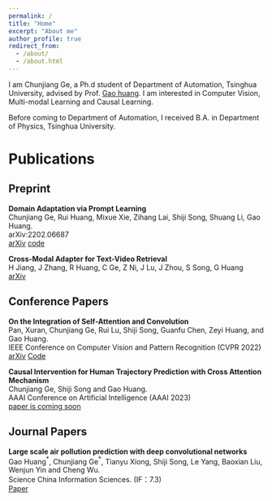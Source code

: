 ```yaml
---
permalink: /
title: "Home"
excerpt: "About me"
author_profile: true
redirect_from: 
  - /about/
  - /about.html
---
```


I am Chunjiang Ge, a Ph.d student of Department of Automation, Tsinghua University, advised by Prof. [Gao huang](http://www.gaohuang.net/). I am interested in Computer Vision, Multi-modal Learning and Causal Learning.

Before coming to Department of Automation, I received B.A. in Department of Physics, Tsinghua University. 

# Publications


## Preprint

**Domain Adaptation via Prompt Learning**\
Chunjiang Ge, Rui Huang, Mixue Xie, Zihang Lai, Shiji Song, Shuang Li, Gao Huang.  \
arXiv:2202.06687 \
[arXiv](https://arxiv.org/abs/2202.06687) [code](https://github.com/LeapLabTHU/DAPrompt)

**Cross-Modal Adapter for Text-Video Retrieval**\
H Jiang, J Zhang, R Huang, C Ge, Z Ni, J Lu, J Zhou, S Song, G Huang \
[arXiv](https://arXiv.org/abs/2211.09623)


## Conference Papers

**On the Integration of Self-Attention and Convolution**\
Pan, Xuran, Chunjiang Ge, Rui Lu, Shiji Song, Guanfu Chen, Zeyi Huang, and Gao Huang.  \
IEEE Conference on Computer Vision and Pattern Recognition (CVPR 2022)\
[arXiv](https://arxiv.org/abs/2111.14556) [Code](https://github.com/leaplabthu/acmix)

**Causal Intervention for Human Trajectory Prediction with Cross Attention Mechanism**\
Chunjiang Ge, Shiji Song and Gao Huang.  \
AAAI Conference on Artificial Intelligence (AAAI 2023)\
[paper is coming soon](https://ojs.aaai.org/index.php/AAAI/article/view/25142)


## Journal Papers

**Large scale air pollution prediction with deep convolutional networks**\
Gao Huang$^\ast$, Chunjiang Ge$^\ast$, Tianyu Xiong, Shiji Song, Le Yang, Baoxian Liu, Wenjun Yin and Cheng Wu.  \
Science China Information Sciences. (IF：7.3) \
[Paper](https://link.springer.com/article/10.1007/s11432-020-2951-1)